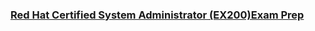 ### [Red Hat Certified System Administrator (EX200)Exam Prep](https://learn.acloud.guru/course/red-hat-certified-system-administrator-ex200-exam-prep/dashboard)